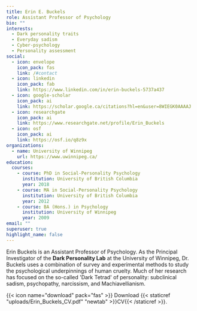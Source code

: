 ```yaml
---
title: Erin E. Buckels
role: Assistant Professor of Psychology
bio: ""
interests:
  - Dark personality traits
  - Everyday sadism
  - Cyber-psychology
  - Personality assessment
social:
  - icon: envelope
    icon_pack: fas
    link: /#contact
  - icon: linkedin
    icon_pack: fab
    link: https://www.linkedin.com/in/erin-buckels-5737a437
  - icon: google-scholar
    icon_pack: ai
    link: https://scholar.google.ca/citations?hl=en&user=8WIEGK0AAAAJ
  - icon: researchgate
    icon_pack: ai
    link: https://www.researchgate.net/profile/Erin_Buckels
  - icon: osf
    icon_pack: ai
    link: https://osf.io/q8z9x
organizations:
  - name: University of Winnipeg
    url: https://www.uwinnipeg.ca/
education:
  courses:
    - course: PhD in Social-Personality Psychology
      institution: University of British Columbia
      year: 2018
    - course: MA in Social-Personality Psychology
      institution: University of British Columbia
      year: 2012
    - course: BA (Hons.) in Psychology
      institution: University of Winnipeg
      year: 2009
email: ""
superuser: true
highlight_name: false
---
```


Erin Buckels is an Assistant Professor of Psychology. As the Principal Investigator of the **Dark Personality Lab** at the University of Winnipeg, Dr. Buckels uses a combination of survey and experimental methods to study the psychological underpinnings of human cruelty.  Much of her research has focused on the so-called 'Dark Tetrad' of personality: subclinical sadism, psychopathy, narcissism, and Machiavellianism.

{{< icon name="download" pack="fas" >}} Download {{< staticref "uploads/Erin_Buckels_CV.pdf" "newtab" >}}CV{{< /staticref >}}.
